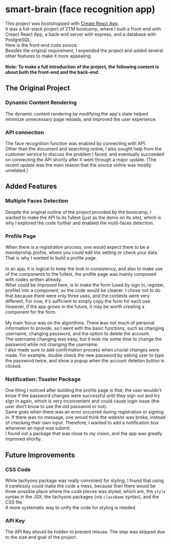 # smart-brain (face recognition app)

This project was bootstrapped with [Create React App](https://github.com/facebook/create-react-app).\
It was a full-stack project of ZTM bootcamp, where I built a front-end with Creact React App, a back-end server with express, and a database with PostgreSQL.\
Here is the front-end code source.\
Besides the original requirement, I expended the project and added several other features to make it more appealing.\
\
<strong>Note: To make a full introduction of the project, the following content is about both the front-end and the back-end.</strong>

## The Original Project
### Dynamic Content Rendering
The dynamic content rendering by modifying the app's state helped minimize unnecessary page reloads, and improved the user experience.

### API connection
The face recognition function was enabled by connecting with API.\
Other than the document and searching online, I also sought help from the customer service to discuss the problem I faced, and eventually succeeded on connecting the API shortly after it went through a major update. (The recent update was the main reason that the source online was mostly unrelated.)

## Added Features
### Multiple Faces Detection
Despite the original outline of the project provided by the bootcamp, I wanted to make the API to its fullest (just as the demo on its site), which is why I explored the code further and enabled the multi-faces detection.

### Profile Page
When there is a registration process, one would expect there to be a membership profile, where you could edit the setting or check your data. That is why I wanted to build a profile page.\
\
In an app, it is logical to keep the look in consistency, and also to make use of the components to the fullest, the profile page was mainly composed with codes written already.\
What could be improved here, is to make the form (used by sign in, register, profile) into a component, so the code would be cleaner. I chose not to do that because there were only three uses, and the contexts were very different. For now, it's sufficient to simply copy the form for each use. However, if the app grows in the future, it may be worth creating a component for the form.\
\
My main focus was on the algorithms. There was not much of personal information to provide, so I went with the basic functions, such as changing username, changing password, and the option to delete the account.\
The username changing was easy, but it took me some time to change the password while not changing the username.\
I also made sure to add confirmation process when crucial changes were made. For example, double check the new password by asking user to type the password twice, and show a popup when the account deletion button is clicked.

### Notification: Toaster Package
One thing I noticed after building the profile page is that, the user wouldn't know if the password changes were successful until they sign out and try sign in again, which is very inconvenient and could cause login issue (the user don't know to use the old password or not).\
Same goes when there was an error occurred during registration or signing in. If there was no message, one would think the website was broke, instead of checking their own input. Therefore, I wanted to add a notification box whenever an input was submit.\
I found out a package that was close to my vision, and the app was greatly improved shortly.

## Future Improvements
### CSS Code
While tachyons package was really convinient for styling, I found that using it carelessly could make the code a mess, because then there would be three possible place where the code pieces was styled, which are, the <code>style</code> syntax in the JSX, the tachyons packages (via <code>className</code> syntax), and the CSS file.\
A more systematic way to unify the code for styling is needed.

### API Key
The API Key should be hidden to prevent misuse. The step was skipped due to the size and goal of the project.
